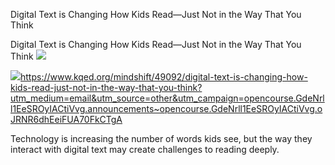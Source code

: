 Digital Text is Changing How Kids Read—Just Not in the Way That You Think

Digital Text is Changing How Kids Read—Just Not in the Way That You Think
![](../_resources/b7536201915559ac5d8907d639223bc7.png)

![](../_resources/ad6e2c8caae321bc4be3fee2f1e7ab97.png)https://www.kqed.org/mindshift/49092/digital-text-is-changing-how-kids-read-just-not-in-the-way-that-you-think?utm_medium=email&utm_source=other&utm_campaign=opencourse.GdeNrll1EeSROyIACtiVvg.announcements~opencourse.GdeNrll1EeSROyIACtiVvg.oJRNR6dhEeiFUA70FkCTgA

Technology is increasing the number of words kids see, but the way they interact with digital text may create challenges to reading deeply.